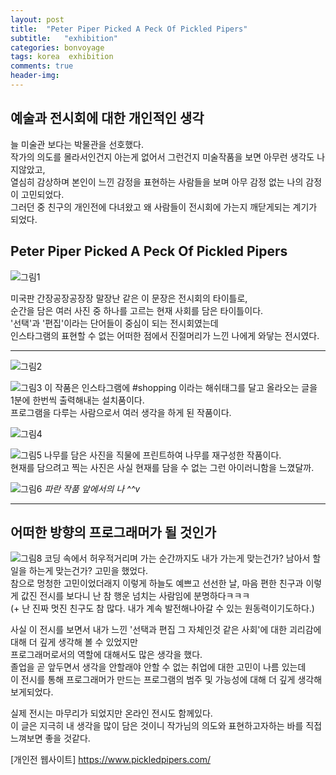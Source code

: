 ```yaml
---
layout: post
title:  "Peter Piper Picked A Peck Of Pickled Pipers"
subtitle:   "exhibition"
categories: bonvoyage
tags: korea  exhibition
comments: true
header-img: 
---
```



## 예술과 전시회에 대한 개인적인 생각
늘 미술관 보다는 박물관을 선호했다.  
작가의 의도를 몰라서인건지 아는게 없어서 그런건지 미술작품을 보면 아무런 생각도 나지않았고,  
열심히 감상하며 본인이 느낀 감정을 표현하는 사람들을 보며 아무 감정 없는 나의 감정이 고민되었다.  
그러던 중 친구의 개인전에 다녀왔고 왜 사람들이 전시회에 가는지 깨닫게되는 계기가 되었다.


## Peter Piper Picked A Peck Of Pickled Pipers

![그림1](https://ataraxiady.github.io/assets/img/bonvoyage/korea/2020-09-20-exhibition-1.jpg)

미국판 간장공장공장장 말장난 같은 이 문장은 전시회의 타이틀로,  
순간을 담은 여러 사진 중 하나를 고르는 현재 사회를 담은 타이틀이다.  
'선택'과 '편집'이라는 단어들이 중심이 되는 전시회였는데  
인스타그램의 표현할 수 없는 어떠한 점에서 진절머리가 느낀 나에게 와닿는 전시였다.  

---

![그림2](https://ataraxiady.github.io/assets/img/bonvoyage/korea/2020-09-20-exhibition-2.jpg)



![그림3](https://ataraxiady.github.io/assets/img/bonvoyage/korea/2020-09-20-exhibition-3.jpg)
이 작품은 인스타그램에 #shopping 이라는 해쉬태그를 달고 올라오는 글을  
1분에 한번씩 출력해내는 설치품이다.  
프로그램을 다루는 사람으로서 여러 생각을 하게 된 작품이다.  


![그림4](https://ataraxiady.github.io/assets/img/bonvoyage/korea/2020-09-20-exhibition-4.jpg)


![그림5](https://ataraxiady.github.io/assets/img/bonvoyage/korea/2020-09-20-exhibition-5.jpg)
나무를 담은 사진을 직물에 프린트하여 나무를 재구성한 작품이다.  
현재를 담으려고 찍는 사진은 사실 현재를 담을 수 없는 그런 아이러니함을 느꼈달까. 

![그림6](https://ataraxiady.github.io/assets/img/bonvoyage/korea/2020-09-20-exhibition-6.jpg)
_파란 작품 앞에서의 나 ^^v_ 

---

## 어떠한 방향의 프로그래머가 될 것인가

![그림8](https://ataraxiady.github.io/assets/img/bonvoyage/korea/2020-09-20-exhibition-8.jpg)
코딩 속에서 허우적거리며 가는 순간까지도 내가 가는게 맞는건가? 남아서 할일을 하는게 맞는건가? 고민을 했었다.  
참으로 멍청한 고민이었더래지
이렇게 하늘도 예쁘고 선선한 날, 마음 편한 친구과 이렇게 값진 전시를 보다니 난 참 행운 넘치는 사람임에 분명하다ㅋㅋㅋ  
(+ 난 진짜 멋진 친구도 참 많다. 내가 계속 발전해나아갈 수 있는 원동력이기도하다.)

사실 이 전시를 보면서 내가 느낀 '선택과 편집 그 자체인것 같은 사회'에 대한 괴리감에 대해 더 깊게 생각해 볼 수 있었지만  
프로그래머로서의 역할에 대해서도 많은 생각을 했다.  
졸업을 곧 앞두면서 생각을 안할래야 안할 수 없는 취업에 대한 고민이 나름 있는데  
이 전시를 통해 프로그래머가 만드는 프로그램의 범주 및 가능성에 대해 더 깊게 생각해보게되었다.  



실제 전시는 마무리가 되었지만 온라인 전시도 함께있다.  
이 글은 지극히 내 생각을 많이 담은 것이니 작가님의 의도와 표현하고자하는 바를 직접 느껴보면 좋을 것같다.  

[개인전 웹사이트] <https://www.pickledpipers.com/>
